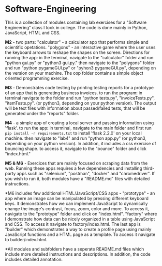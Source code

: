 # Software-Engineering
This is a collection of modules containing lab exercises for a "Software Engineering" class I took in college. The code is done mainly in Python, JavaScript, HTML and CSS.  

**M2** - two parts: "calculator" - a calculator app that performs simple and scientific opetations. "polygons" - an interactive game where the user uses the keyboard arrows to reshape the shapes on the screen. Directions for running the app: in the terminal, navigate to the "calculator" folder and run "python gui.py" or "python3 gui.py." then navigate to the "polygons" folder and run "python pygameGUI.py" or "pyhon3 pygameGUI.py", depending on the version on your machine. The oop folder contains a simple object oriented programming exercise.  

**M3** - Demonstrates code testing by printing testing reports for a prototype of an app that is generating business invoices. to run the program: in terminal navigate to the folder and run "python tests.py", "invoiceTests.py", "itemTests.py". (or python3, depending on your python version). The output will be text files with information about passed/failed tests, that will be generated under the "reports" folder.  

 **M4** - a simple app of creating a local server and passing information using 'flask'. to run the app: in terminal, navigate to the main folder and first run `pip install -r requirements.txt` to install 'flask 2.2.0' on your local machine. then navigate to "lab4" and run "python app.py" (or python3, depending on your python version). In addition, it includes a css exercise of bouncing shape. to access it, navigate to the "bounce" folder and click "index.html."  

**M5 & M6** - Exercices that are mainly focused on scraping data from the web. Running these apps requires a few dependencies and installing third-party apps such as "selenium", "postman", "docker" and "chromedriver". If you wish to run it, both modules have a "README.md" files with detailed instructions.  

*M6 includes few additional HTML/JavaScript/CSS apps - "prototype" - an app where an image can be manipulated by pressing different keyboard keys. It demonstrates how we can implement JavaScript to dynamically change the image's contrast, focus, zoom, color and more. To access it, navigate to the "prototype" folder and click on "index.html". "factory" where I demonstrate how data can be nicely organized in a table using JavaScript and CSS. To access it navigate to factory/index.html. The last app is "builder" which demonstrates a way to create a profile page using mainly JavaScript functions and a HTML page as a template. To access it navigate to builder/index.html.  

*All modules and subfolders have a seperate README.md files which include more detailed instructions and descriptions. In addition, the code includes detailed annotation.
